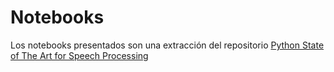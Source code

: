 # Notebooks

Los notebooks presentados son una extracción del repositorio [Python State of The Art for Speech Processing
](https://github.com/open-speech-org/python-speech-soa)